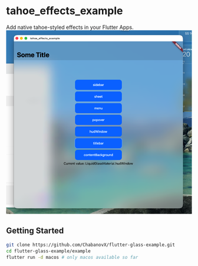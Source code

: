 # tahoe_effects_example

Add native tahoe-styled effects in your Flutter Apps.
![Preview](docs/preview.png)

## Getting Started

```bash
git clone https://github.com/ChabanovX/flutter-glass-example.git
cd flutter-glass-example/example
flutter run -d macos # only macos available so far
```


